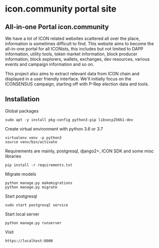# icon.community portal site

## All-in-one Portal icon.community

We have a lot of ICON related websites scattered all over the place, information is sometimes difficult to find.
This website aims to become the all-in-one portal for all ICONists, this includes but not limited to DAPP information,
utility tools, token market information, block producer information, block explorers, wallets, exchanges, dev resources,
various events and campaign information and so on.

This project also aims to extract relevant data from ICON chain and displayed in a user friendly interface.
We'll initially focus on the ICONSENSUS campaign, starting off with P-Rep election data and tools.

## Installation

Global packages
```
sudo apt -y install pkg-config python3-pip libsecp256k1-dev 
```

Create virtual environment with python 3.6 or 3.7
```
virtualenv venv -p python3 
source venv/bin/activate 
```

Requirements are mainly, postgresql, django2+, ICON SDK and some misc libraries
```
pip install -r requirements.txt 
```

Migrate models
```
python manage.py makemigrations 
python manage.py migrate 
```

Start postgresql
```
sudo start postgresql service 
```

Start local server
```
python manage.py runserver 
```

Visit
```
https://localhost:8000 
```

